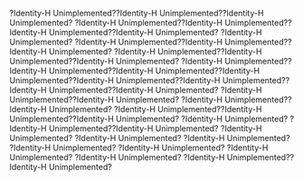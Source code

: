 ?Identity-H Unimplemented??Identity-H Unimplemented??Identity-H Unimplemented? &#10;?Identity-H Unimplemented??Identity-H Unimplemented??Identity-H Unimplemented??Identity-H Unimplemented? &#10;?Identity-H Unimplemented? &#10;?Identity-H Unimplemented??Identity-H Unimplemented??Identity-H Unimplemented? &#10;?Identity-H Unimplemented??Identity-H Unimplemented??Identity-H Unimplemented? &#10;?Identity-H Unimplemented??Identity-H Unimplemented??Identity-H Unimplemented??Identity-H Unimplemented??Identity-H Unimplemented??Identity-H Unimplemented??Identity-H Unimplemented??Identity-H Unimplemented? &#10;?Identity-H Unimplemented??Identity-H Unimplemented? &#10;?Identity-H Unimplemented??Identity-H Unimplemented? &#10;?Identity-H Unimplemented??Identity-H Unimplemented??Identity-H Unimplemented? &#10;?Identity-H Unimplemented? &#10;?Identity-H Unimplemented??Identity-H Unimplemented? &#10;?Identity-H Unimplemented? &#10;?Identity-H Unimplemented? &#10;?Identity-H Unimplemented? &#10;?Identity-H Unimplemented? &#10;?Identity-H Unimplemented? &#10;?Identity-H Unimplemented? &#10;?Identity-H Unimplemented? &#10;?Identity-H Unimplemented??Identity-H Unimplemented? &#10;
